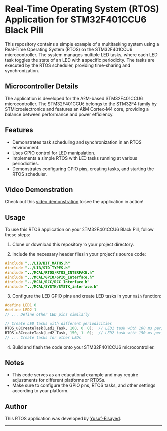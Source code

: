 # Real-Time Operating System (RTOS) Application for STM32F401CCU6 Black Pill

This repository contains a simple example of a multitasking system using a Real-Time Operating System (RTOS) on the STM32F401CCU6 microcontroller. The system manages multiple LED tasks, where each LED task toggles the state of an LED with a specific periodicity. The tasks are executed by the RTOS scheduler, providing time-sharing and synchronization.

## Microcontroller Details

The application is developed for the ARM-based STM32F401CCU6 microcontroller. The STM32F401CCU6 belongs to the STM32F4 family by STMicroelectronics and features an ARM Cortex-M4 core, providing a balance between performance and power efficiency.

## Features

- Demonstrates task scheduling and synchronization in an RTOS environment.
- Uses GPIO control for LED manipulation.
- Implements a simple RTOS with LED tasks running at various periodicities.
- Demonstrates configuring GPIO pins, creating tasks, and starting the RTOS scheduler.
## Video Demonstration

Check out this [video demonstration](https://github.com/Yusuf-Elsayed/ARM_Drivers/blob/main/Drivers_Full/src/APP/OS_App.mp4) to see the application in action!

## Usage

To use this RTOS application on your STM32F401CCU6 Black Pill, follow these steps:

1. Clone or download this repository to your project directory.

2. Include the necessary header files in your project's source code:

```c
#include "../LIB/BIT_MATHS.h"
#include "../LIB/STD_TYPES.h"
#include "../MCAL/RTOS/RTOS_INTERFACE.h"
#include "../MCAL/GPIO/GPIO_Interface.h"
#include "../MCAL/RCC/RCC_Interface.h"
#include "../MCAL/SYSTK/SYSTK_interface.h"
```

3. Configure the LED GPIO pins and create LED tasks in your `main` function:

```c
#define LED1 0
#define LED2 1
// ... Define other LED pins similarly

// Create LED tasks with different periodicities
RTOS_u8CreateTask(Led1_Task, 100, 0, 0);  // LED1 task with 100 ms periodicity
RTOS_u8CreateTask(Led2_Task, 150, 1, 0);  // LED2 task with 150 ms periodicity
// ... Create tasks for other LEDs
```

4. Build and flash the code onto your STM32F401CCU6 microcontroller.

## Notes

- This code serves as an educational example and may require adjustments for different platforms or RTOSs.
- Make sure to configure the GPIO pins, RTOS tasks, and other settings according to your platform.

## Author

This RTOS application was developed by [Yusuf-Elsayed](https://github.com/Yusuf-Elsayed).

---
